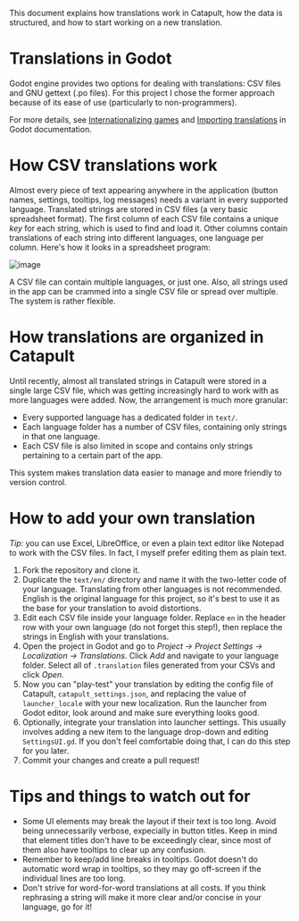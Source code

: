This document explains how translations work in Catapult, how the data is structured, and how to start working on a new translation.

# Translations in Godot

Godot engine provides two options for dealing with translations: CSV files and GNU gettext (.po files). For this project I chose the former approach because of its ease of use (particularly to non-programmers).

For more details, see [Internationalizing games](https://docs.godotengine.org/en/stable/tutorials/i18n/internationalizing_games.html) and [Importing translations](https://docs.godotengine.org/en/stable/tutorials/assets_pipeline/importing_translations.html#doc-importing-translations) in Godot documentation.

# How CSV translations work

Almost every piece of text appearing anywhere in the application (button names, settings, tooltips, log messages) needs a variant in every supported language. Translated strings are stored in CSV files (a very basic spreadsheet format). The first column of each CSV file contains a unique _key_ for each string, which is used to find and load it. Other columns contain translations of each string into different languages, one language per column. Here's how it looks in a spreadsheet program:

![image](https://user-images.githubusercontent.com/19731636/158029071-3c2b12ba-0d8b-43df-ab80-5511f2f04574.png)

A CSV file can contain multiple languages, or just one. Also, all strings used in the app can be crammed into a single CSV file or spread over multiple. The system is rather flexible.

# How translations are organized in Catapult

Until recently, almost all translated strings in Catapult were stored in a single large CSV file, which was getting increasingly hard to work with as more languages were added. Now, the arrangement is much more granular:

- Every supported language has a dedicated folder in `text/`.
- Each language folder has a number of CSV files, containing only strings in that one language.
- Each CSV file is also limited in scope and contains only strings pertaining to a certain part of the app.

This system makes translation data easier to manage and more friendly to version control.

# How to add your own translation

_Tip:_ you can use Excel, LibreOffice, or even a plain text editor like Notepad to work with the CSV files. In fact, I myself prefer editing them as plain text.

1. Fork the repository and clone it.
2. Duplicate the `text/en/` directory and name it with the two-letter code of your language. Translating from other languages is not recommended. English is the original language for this project, so it's best to use it as the base for your translation to avoid distortions.
3. Edit each CSV file inside your language folder. Replace `en` in the header row with your own language (do not forget this step!), then replace the strings in English with your translations.
4. Open the project in Godot and go to _Project → Project Settings → Localization → Translations_. Click _Add_ and navigate to your language folder. Select all of `.translation` files generated from your CSVs and click _Open_.
5. Now you can "play-test" your translation by editing the config file of Catapult, `catapult_settings.json`, and replacing the value of `launcher_locale` with your new localization. Run the launcher from Godot editor, look around and make sure everything looks good.
6. Optionally, integrate your translation into launcher settings. This usually involves adding a new item to the language drop-down and editing `SettingsUI.gd`. If you don't feel comfortable doing that, I can do this step for you later.
7. Commit your changes and create a pull request!

# Tips and things to watch out for

- Some UI elements may break the layout if their text is too long. Avoid being unnecessarily verbose, expecially in button titles. Keep in mind that element titles don't have to be exceedingly clear, since most of them also have tooltips to clear up any confusion.
- Remember to keep/add line breaks in tooltips. Godot doesn't do automatic word wrap in tooltips, so they may go off-screen if the individual lines are too long.
- Don't strive for word-for-word translations at all costs. If you think rephrasing a string will make it more clear and/or concise in your language, go for it!
